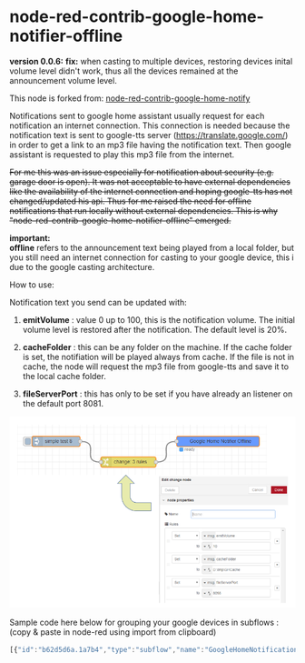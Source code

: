 # node-red-contrib-google-home-notifier-offline

**version 0.0.6:**
**fix:** when casting to multiple devices, restoring devices inital volume level didn't work, thus all the devices remained at the announcement volume level.

This node is forked from:
<a href="https://github.com/nabbl/node-red-contrib-google-home-notify">node-red-contrib-google-home-notify</a>

Notifications sent to google home assistant usually request for each notification an internet connection.
This connection is needed because the notification text is sent to google-tts server (https://translate.google.com/) in order to get a link to an mp3 file having the notification text.
Then google assistant is requested to play this mp3 file from the internet.

~~For me this was an issue especially for notification about security (e.g. garage door is open). It was not acceptable to have external dependencies like the availability of the internet connection and hoping google-tts has not changed/updated his api.
Thus for me raised the need for offline notifications that run locally without external dependencies. 
This is why "node-red-contrib-google-home-notifier-offline" emerged.~~

**important:**<br>
**offline** refers to the announcement text being played from a local folder, but you still need an internet connection for casting to your google device, this i due to the google casting architecture.

How to use:

Notification text you send can be updated with:

1) **emitVolume** : value 0 up to 100, this is the notification volume. The initial volume level is restored after the notification. The default level is 20%.

2) **cacheFolder** :  this can be any folder on the machine. If the cache folder is set, the notifiation will be played always from cache. 
If the file is not in cache, the node will request the mp3 file from google-tts and save it to the local cache folder.

3) **fileServerPort** : this has only to be set if you have already an listener on the default port 8081.

![illustration](assets/illustration.PNG)


Sample code here below for grouping your google devices in subflows : (copy & paste in node-red using import from clipboard)

``` js
[{"id":"b62d5d6a.1a7b4","type":"subflow","name":"GoogleHomeNotification","info":"","in":[{"x":50,"y":30,"wires":[{"id":"1b4731d5.cd104e"}]}],"out":[]},{"id":"3e06c5a2.657b7a","type":"switch","z":"b62d5d6a.1a7b4","name":"GoogleNotifyDestination","property":"destination","propertyType":"msg","rules":[{"t":"eq","v":"living","vt":"str"},{"t":"eq","v":"bureau","vt":"str"},{"t":"eq","v":"all","vt":"str"}],"checkall":"true","repair":false,"outputs":3,"x":450,"y":260,"wires":[["ff070d10.4ac24"],["e346f9f.5d5ab08"],["ff070d10.4ac24","e346f9f.5d5ab08"]],"outputLabels":["Google Home","Google Home mini",""]},{"id":"ff070d10.4ac24","type":"googlehome-notifier-offline","z":"b62d5d6a.1a7b4","server":"a7f2647a.e13128","name":"Google Home","x":800,"y":180,"wires":[]},{"id":"e346f9f.5d5ab08","type":"googlehome-notifier-offline","z":"b62d5d6a.1a7b4","server":"49251785.5082b8","name":"Google Home Mini","x":790,"y":320,"wires":[]},{"id":"1b4731d5.cd104e","type":"change","z":"b62d5d6a.1a7b4","name":"","rules":[{"t":"set","p":"cacheFolder","pt":"msg","to":"/config/GHCache","tot":"str"}],"action":"","property":"","from":"","to":"","reg":false,"x":200,"y":260,"wires":[["3e06c5a2.657b7a"]]},{"id":"a7f2647a.e13128","type":"googlehome-config-node-offline","z":"b62d5d6a.1a7b4","ipaddress":"192.168.20.194","name":"Google Home","language":"fr"},{"id":"49251785.5082b8","type":"googlehome-config-node-offline","z":"b62d5d6a.1a7b4","ipaddress":"192.168.20.197","name":"Google Home Mini","language":"fr"},{"id":"e5e323e1.3b0b","type":"subflow:b62d5d6a.1a7b4","z":"c348d271.07631","name":"","x":690,"y":700,"wires":[]},{"id":"d5278257.32b69","type":"change","z":"c348d271.07631","name":"","rules":[{"t":"set","p":"destination","pt":"msg","to":"all","tot":"str"},{"t":"set","p":"emitVolume","pt":"msg","to":"50","tot":"str"},{"t":"set","p":"payload","pt":"msg","to":"Le sèche linge a terminé","tot":"str"}],"action":"","property":"","from":"","to":"","reg":false,"x":420,"y":660,"wires":[["e5e323e1.3b0b"]]},{"id":"5b71dd5a.2ecfc4","type":"inject","z":"c348d271.07631","name":"","topic":"","payload":"ceci test un test","payloadType":"str","repeat":"","crontab":"","once":false,"onceDelay":0.1,"x":180,"y":700,"wires":[["d5278257.32b69"]]}]
```

